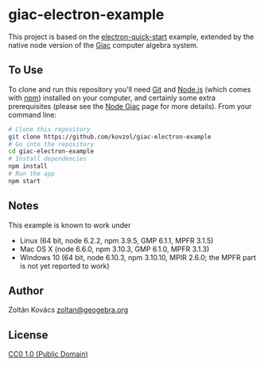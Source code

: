 # giac-electron-example

This project is based on the
[electron-quick-start](https://github.com/electron/electron-quick-start)
example, extended by the native node version of the
[Giac](http://www-fourier.ujf-grenoble.fr/~parisse/giac.html) computer
algebra system.

## To Use

To clone and run this repository you'll need [Git](https://git-scm.com)
and [Node.js](https://nodejs.org/en/download/) (which comes with
[npm](http://npmjs.com)) installed on your computer, and certainly some extra
prerequisites (please see the [Node Giac](https://www.npmjs.com/package/giac)
page for more details). From your command line:

```bash
# Clone this repository
git clone https://github.com/kovzol/giac-electron-example
# Go into the repository
cd giac-electron-example
# Install dependencies
npm install
# Run the app
npm start
```

## Notes

This example is known to work under
* Linux (64 bit, node 6.2.2, npm 3.9.5, GMP 6.1.1, MPFR 3.1.5)
* Mac OS X (node 6.6.0, npm 3.10.3, GMP 6.1.0, MPFR 3.1.3)
* Windows 10 (64 bit, node 6.10.3, npm 3.10.10, MPIR 2.6.0; the MPFR part is not yet reported to work)

## Author

Zoltán Kovács <zoltan@geogebra.org>

## License

[CC0 1.0 (Public Domain)](LICENSE.md)
